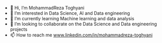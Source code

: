 - 👋 Hi, I’m MohammadReza Toghyani
- 👀 I’m interested in Data Science, AI and Data engineering
- 🌱 I’m currently learning Machine learning and data analysis
- 💞️ I’m looking to collaborate on the Data Science and Data engineering projects
- 📫 How to reach me www.linkedin.com/in/mohammadreza-toghyani

<!---
MRToghyani/MRToghyani is a ✨ special ✨ repository because its `README.md` (this file) appears on your GitHub profile.
You can click the Preview link to take a look at your changes.
--->
